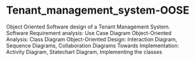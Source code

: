 # Tenant_management_system-OOSE
Object Oriented Software design of a Tenant Management System.
Software Requirement analysis: Use Case Diagram
Object-Oriented Analysis: Class Diagram
Object-Oriented Design: Interaction Diagram, Sequence Diagrams, Collaboration Diagrams
Towards Implementation: Activity Diagram, Statechart Diagram, Implementing the classes

